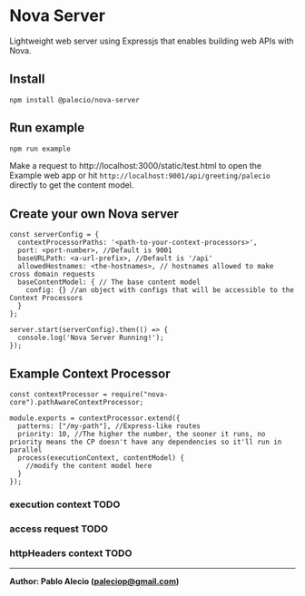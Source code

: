 # Nova Server
Lightweight web server using Expressjs that enables building web APIs with Nova.

## Install

```
npm install @palecio/nova-server
```

## Run example
```bash
npm run example
```
Make a request to http://localhost:3000/static/test.html to open the Example web app or
hit `http://localhost:9001/api/greeting/palecio` directly to get the content model.

## Create your own Nova server
```
const serverConfig = {
  contextProcessorPaths: '<path-to-your-context-processors>',
  port: <port-number>, //Default is 9001
  baseURLPath: <a-url-prefix>, //Default is '/api'
  allowedHostnames: <the-hostnames>, // hostnames allowed to make cross domain requests
  baseContentModel: { // The base content model 
    config: {} //an object with configs that will be accessible to the Context Processors 
  }
};

server.start(serverConfig).then(() => {
  console.log('Nova Server Running!');
});
```

## Example Context Processor
```
const contextProcessor = require("nova-core").pathAwareContextProcessor;

module.exports = contextProcessor.extend({
  patterns: ["/my-path"], //Express-like routes
  priority: 10, //The higher the number, the sooner it runs, no priority means the CP doesn't have any dependencies so it'll run in parallel
  process(executionContext, contentModel) {
    //modify the content model here
  }
});
```

### execution context TODO
### access request TODO
### httpHeaders context TODO


---
**Author: Pablo Alecio (paleciop@gmail.com)**